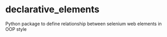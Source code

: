 # declarative_elements
Python package to define relationship between selenium web elements in OOP style
